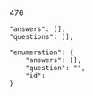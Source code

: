 476

    "answers": [],
    "questions": [],

    "enumeration": {
        "answers": [],
        "question": "",
        "id":
    }
